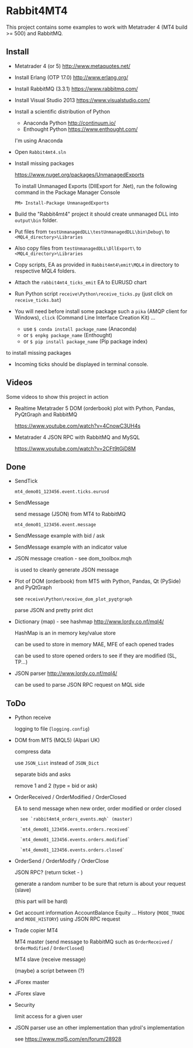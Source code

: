 Rabbit4MT4
==========

This project contains some examples to work with Metatrader 4 (MT4 build >= 500) and RabbitMQ.


Install
-------
* Metatrader 4 (or 5) http://www.metaquotes.net/
* Install Erlang (OTP 17.0) http://www.erlang.org/
* Install RabbitMQ (3.3.1) https://www.rabbitmq.com/
* Install Visual Studio 2013 https://www.visualstudio.com/
* Install a scientific distribution of Python
	* Anaconda Python http://continuum.io/
	* Enthought Python https://www.enthought.com/

	I'm using Anaconda
	
* Open `Rabbit4mt4.sln`
* Install missing packages

	https://www.nuget.org/packages/UnmanagedExports
	
	To install Unmanaged Exports (DllExport for .Net), run the following command in the Package Manager Console
	
	`PM> Install-Package UnmanagedExports`

* Build the "Rabbit4mt4" project it should create unmanaged DLL into `output\bin` folder.

* Put files from `testUnmanagedDLL\testUnmanagedDLL\bin\Debug\` to `<MQL4_directory>\Libraries`

* Also copy files from `testUnmanagedDLL\DllExport\` to `<MQL4_directory>\Libraries`

* Copy scripts, EA as provided in `Rabbit4mt4\emit\MQL4` in directory to respective MQL4 folders.

* Attach the `rabbit4mt4_ticks_emit` EA to EURUSD chart

* Run Python script `receive\Python\receive_ticks.py` (just click on `receive_ticks.bat`)

* You will need before install some package such a `pika` (AMQP client for Windows), `click` (Command Line Interface Creation Kit) ...

	* use `$ conda install package_name` (Anaconda)
	* or `$ enpkg package_name` (Enthought)
	* or `$ pip install package_name` (Pip package index)

to install missing packages

* Incoming ticks should be displayed in terminal console.

Videos
------

Some videos to show this project in action

* Realtime Metatrader 5 DOM (orderbook) plot with Python, Pandas, PyQtGraph and RabbitMQ

	https://www.youtube.com/watch?v=4CnowC3UH4s
	
* Metatrader 4 JSON RPC with RabbitMQ and MySQL

	https://www.youtube.com/watch?v=2CFt9tGjD8M

Done
----

* SendTick

	`mt4_demo01_123456.event.ticks.eurusd`

* SendMessage

	send message (JSON) from MT4 to RabbitMQ

	`mt4_demo01_123456.event.message`

* SendMessage example with bid / ask

* SendMessage example with an indicator value

* JSON message creation - see dom_toolbox.mqh

	is used to cleanly generate JSON message

* Plot of DOM (orderbook) from MT5 with Python, Pandas, Qt (PySide) and PyQtGraph

	see `receive\Python\receive_dom_plot_pyqtgraph`

	parse JSON and pretty print dict

* Dictionary (map) - see hashmap http://www.lordy.co.nf/mql4/

	HashMap is an in memory key/value store

	can be used to store in memory MAE, MFE of each opened trades

	can be used to store opened orders to see if they are modified (SL, TP...)

* JSON parser http://www.lordy.co.nf/mql4/

    can be used to parse JSON RPC request on MQL side


ToDo
----

* Python receive

	logging to file (`logging.config`)
	
* DOM from MT5 (MQL5) (Alpari UK)

	compress data
	
	use `JSON_List` instead of `JSON_Dict`
	
	separate bids and asks
	
	remove 1 and 2 (type = bid or ask)

* OrderReceived / OrderModified / OrderClosed

	EA to send message when new order, order modified or order closed
	
		see `rabbit4mt4_orders_events.mqh` (master)
		
		`mt4_demo01_123456.events.orders.received`
		
		`mt4_demo01_123456.events.orders.modified`
		
		`mt4_demo01_123456.events.orders.closed`

* OrderSend / OrderModify / OrderClose

	JSON RPC? (return ticket - )

	generate a random number to be sure that return is about your request (slave)
	
	(this part will be hard)
	
* Get account information AccountBalance Equity ... History (`MODE_TRADE` and `MODE_HISTORY`) using JSON RPC request

* Trade copier MT4

	MT4 master (send message to RabbitMQ such as `OrderReceived` / `OrderModified` / `OrderClosed`)

	MT4 slave (receive message)
	
	(maybe) a script between (?)

* JForex master

* JForex slave
	
* Security

	limit access for a given user

* JSON parser use an other implementation than ydrol's implementation

	see https://www.mql5.com/en/forum/28928
